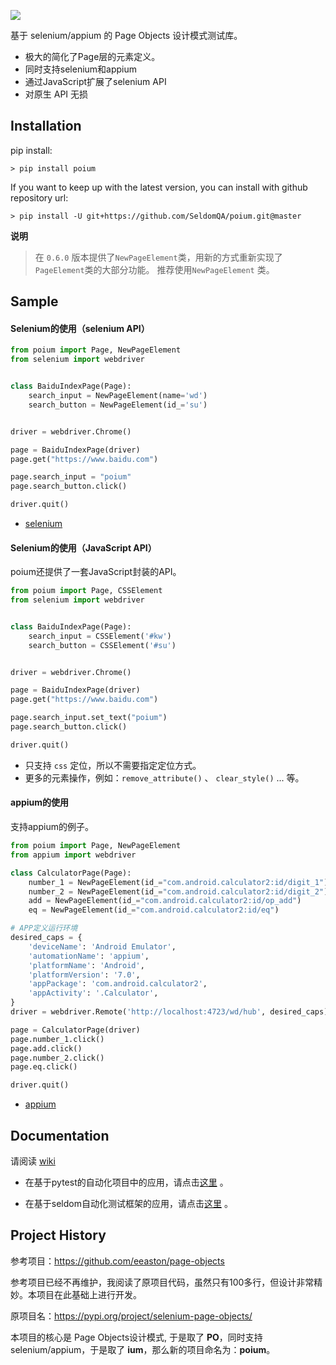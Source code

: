 
![](logo.png)

基于 selenium/appium 的 Page Objects 设计模式测试库。

* 极大的简化了Page层的元素定义。
* 同时支持selenium和appium
* 通过JavaScript扩展了selenium API
* 对原生 API 无损

## Installation

pip install:

```shell
> pip install poium
```

If you want to keep up with the latest version, you can install with github repository url:

```shell
> pip install -U git+https://github.com/SeldomQA/poium.git@master
```

__说明__

> 在 `0.6.0` 版本提供了`NewPageElement`类，用新的方式重新实现了`PageElement`类的大部分功能。 推荐使用`NewPageElement` 类。

## Sample

#### Selenium的使用（selenium API）

```python
from poium import Page, NewPageElement
from selenium import webdriver


class BaiduIndexPage(Page):
    search_input = NewPageElement(name='wd')
    search_button = NewPageElement(id_='su')


driver = webdriver.Chrome()

page = BaiduIndexPage(driver)
page.get("https://www.baidu.com")

page.search_input = "poium"
page.search_button.click()

driver.quit()
```
* [selenium](https://pypi.org/project/selenium/)

#### Selenium的使用（JavaScript API）

poium还提供了一套JavaScript封装的API。

```python
from poium import Page, CSSElement
from selenium import webdriver


class BaiduIndexPage(Page):
    search_input = CSSElement('#kw')
    search_button = CSSElement('#su')


driver = webdriver.Chrome()

page = BaiduIndexPage(driver)
page.get("https://www.baidu.com")

page.search_input.set_text("poium")
page.search_button.click()

driver.quit()
```
* 只支持 `css` 定位，所以不需要指定定位方式。
* 更多的元素操作，例如：`remove_attribute()` 、 `clear_style()` ... 等。

#### appium的使用

支持appium的例子。

```python
from poium import Page, NewPageElement
from appium import webdriver

class CalculatorPage(Page):
    number_1 = NewPageElement(id_="com.android.calculator2:id/digit_1")
    number_2 = NewPageElement(id_="com.android.calculator2:id/digit_2")
    add = NewPageElement(id_="com.android.calculator2:id/op_add")
    eq = NewPageElement(id_="com.android.calculator2:id/eq")

# APP定义运行环境
desired_caps = {
    'deviceName': 'Android Emulator',
    'automationName': 'appium',
    'platformName': 'Android',
    'platformVersion': '7.0',
    'appPackage': 'com.android.calculator2',
    'appActivity': '.Calculator',
}
driver = webdriver.Remote('http://localhost:4723/wd/hub', desired_caps)

page = CalculatorPage(driver)
page.number_1.click()
page.add.click()
page.number_2.click()
page.eq.click()

driver.quit()
```

* [appium](https://pypi.org/project/Appium-Python-Client/)

## Documentation

请阅读 [wiki](https://github.com/defnngj/poium/wiki)

* 在基于pytest的自动化项目中的应用，请点击[这里](https://github.com/defnngj/pyautoTest) 。

* 在基于seldom自动化测试框架的应用，请点击[这里](https://github.com/SeldomQA/seldom) 。

## Project History

参考项目：https://github.com/eeaston/page-objects

参考项目已经不再维护，我阅读了原项目代码，虽然只有100多行，但设计非常精妙。本项目在此基础上进行开发。

原项目名：https://pypi.org/project/selenium-page-objects/

本项目的核心是 Page Objects设计模式, 于是取了 __PO__，同时支持selenium/appium，于是取了 __ium__，那么新的项目命名为：__poium__。

